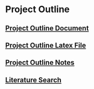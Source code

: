 # Project Outline

## [Project Outline Document](Project%20Outline.pdf)

## [Project Outline Latex File](Project%20Outline.tex)

## [Project Outline Notes](Project%20Outline%20Notes.md)

## [Literature Search](Literature%20Search.xlsx)
